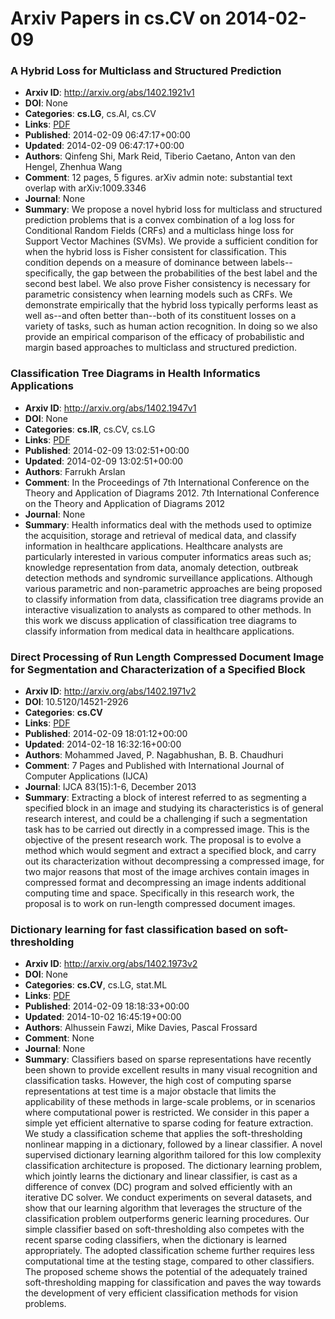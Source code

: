 # Arxiv Papers in cs.CV on 2014-02-09
### A Hybrid Loss for Multiclass and Structured Prediction
- **Arxiv ID**: http://arxiv.org/abs/1402.1921v1
- **DOI**: None
- **Categories**: **cs.LG**, cs.AI, cs.CV
- **Links**: [PDF](http://arxiv.org/pdf/1402.1921v1)
- **Published**: 2014-02-09 06:47:17+00:00
- **Updated**: 2014-02-09 06:47:17+00:00
- **Authors**: Qinfeng Shi, Mark Reid, Tiberio Caetano, Anton van den Hengel, Zhenhua Wang
- **Comment**: 12 pages, 5 figures. arXiv admin note: substantial text overlap with
  arXiv:1009.3346
- **Journal**: None
- **Summary**: We propose a novel hybrid loss for multiclass and structured prediction problems that is a convex combination of a log loss for Conditional Random Fields (CRFs) and a multiclass hinge loss for Support Vector Machines (SVMs). We provide a sufficient condition for when the hybrid loss is Fisher consistent for classification. This condition depends on a measure of dominance between labels--specifically, the gap between the probabilities of the best label and the second best label. We also prove Fisher consistency is necessary for parametric consistency when learning models such as CRFs. We demonstrate empirically that the hybrid loss typically performs least as well as--and often better than--both of its constituent losses on a variety of tasks, such as human action recognition. In doing so we also provide an empirical comparison of the efficacy of probabilistic and margin based approaches to multiclass and structured prediction.



### Classification Tree Diagrams in Health Informatics Applications
- **Arxiv ID**: http://arxiv.org/abs/1402.1947v1
- **DOI**: None
- **Categories**: **cs.IR**, cs.CV, cs.LG
- **Links**: [PDF](http://arxiv.org/pdf/1402.1947v1)
- **Published**: 2014-02-09 13:02:51+00:00
- **Updated**: 2014-02-09 13:02:51+00:00
- **Authors**: Farrukh Arslan
- **Comment**: In the Proceedings of 7th International Conference on the Theory and
  Application of Diagrams 2012. 7th International Conference on the Theory and
  Application of Diagrams 2012
- **Journal**: None
- **Summary**: Health informatics deal with the methods used to optimize the acquisition, storage and retrieval of medical data, and classify information in healthcare applications. Healthcare analysts are particularly interested in various computer informatics areas such as; knowledge representation from data, anomaly detection, outbreak detection methods and syndromic surveillance applications. Although various parametric and non-parametric approaches are being proposed to classify information from data, classification tree diagrams provide an interactive visualization to analysts as compared to other methods. In this work we discuss application of classification tree diagrams to classify information from medical data in healthcare applications.



### Direct Processing of Run Length Compressed Document Image for Segmentation and Characterization of a Specified Block
- **Arxiv ID**: http://arxiv.org/abs/1402.1971v2
- **DOI**: 10.5120/14521-2926
- **Categories**: **cs.CV**
- **Links**: [PDF](http://arxiv.org/pdf/1402.1971v2)
- **Published**: 2014-02-09 18:01:12+00:00
- **Updated**: 2014-02-18 16:32:16+00:00
- **Authors**: Mohammed Javed, P. Nagabhushan, B. B. Chaudhuri
- **Comment**: 7 Pages and Published with International Journal of Computer
  Applications (IJCA)
- **Journal**: IJCA 83(15):1-6, December 2013
- **Summary**: Extracting a block of interest referred to as segmenting a specified block in an image and studying its characteristics is of general research interest, and could be a challenging if such a segmentation task has to be carried out directly in a compressed image. This is the objective of the present research work. The proposal is to evolve a method which would segment and extract a specified block, and carry out its characterization without decompressing a compressed image, for two major reasons that most of the image archives contain images in compressed format and decompressing an image indents additional computing time and space. Specifically in this research work, the proposal is to work on run-length compressed document images.



### Dictionary learning for fast classification based on soft-thresholding
- **Arxiv ID**: http://arxiv.org/abs/1402.1973v2
- **DOI**: None
- **Categories**: **cs.CV**, cs.LG, stat.ML
- **Links**: [PDF](http://arxiv.org/pdf/1402.1973v2)
- **Published**: 2014-02-09 18:18:33+00:00
- **Updated**: 2014-10-02 16:45:19+00:00
- **Authors**: Alhussein Fawzi, Mike Davies, Pascal Frossard
- **Comment**: None
- **Journal**: None
- **Summary**: Classifiers based on sparse representations have recently been shown to provide excellent results in many visual recognition and classification tasks. However, the high cost of computing sparse representations at test time is a major obstacle that limits the applicability of these methods in large-scale problems, or in scenarios where computational power is restricted. We consider in this paper a simple yet efficient alternative to sparse coding for feature extraction. We study a classification scheme that applies the soft-thresholding nonlinear mapping in a dictionary, followed by a linear classifier. A novel supervised dictionary learning algorithm tailored for this low complexity classification architecture is proposed. The dictionary learning problem, which jointly learns the dictionary and linear classifier, is cast as a difference of convex (DC) program and solved efficiently with an iterative DC solver. We conduct experiments on several datasets, and show that our learning algorithm that leverages the structure of the classification problem outperforms generic learning procedures. Our simple classifier based on soft-thresholding also competes with the recent sparse coding classifiers, when the dictionary is learned appropriately. The adopted classification scheme further requires less computational time at the testing stage, compared to other classifiers. The proposed scheme shows the potential of the adequately trained soft-thresholding mapping for classification and paves the way towards the development of very efficient classification methods for vision problems.



